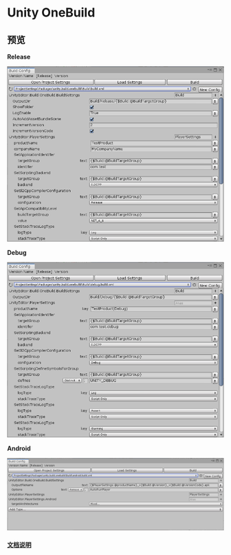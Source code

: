 # Unity OneBuild 

## 预览

**Release**

![Release](Assets/Plugins/Unity.Build.OneBuild/Doc/images/ui_release.png)



**Debug**

![Release](Assets/Plugins/Unity.Build.OneBuild/Doc/images/ui_debug.png)



**Android**

![Release](Assets/Plugins/Unity.Build.OneBuild/Doc/images/ui_android.png)







#### [文档说明](Assets/Plugins/Unity.Build.OneBuild/README.md)
